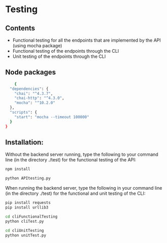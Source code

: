 # Testing

## Contents

- Functional testing for all the endpoints that are implemented by the API (using mocha package)
- Functional testing of the endpoints through the CLI
- Unit testing of the endpoints through the CLI

## Node packages

```sh
    {
  "dependencies": {
    "chai": "^4.3.7",
    "chai-http": "^4.3.0",
    "mocha": "^10.2.0"
  },
  "scripts": {
    "start": "mocha --timeout 100000"
  }
}
```

## Installation:

Without the backend server running, type the following to your command line (in the directory ./test) for the functional testing of the API:

```sh
npm install
```

```sh
python APItesting.py
```

When running the backend server, type the following in your command line (in the directory ./test) for the functional and unit testing of the CLI:

```sh
pip install requests
pip install urllib3
```

```sh
cd cliFunctionalTesting
python cliTest.py
```

```sh
cd cliUnitTesting
python unitTest.py
```
